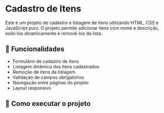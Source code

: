 # Cadastro de Itens

Este é um projeto de cadastro e listagem de itens utilizando HTML, CSS e JavaScript puro. O projeto permite adicionar itens com nome e descrição, exibi-los dinamicamente e removê-los da lista.

## 📌 Funcionalidades

- Formulário de cadastro de itens
- Listagem dinâmica dos itens cadastrados
- Remoção de itens da listagem
- Validação de campos obrigatórios
- Navegação entre páginas do projeto
- Layout responsivo

## 🚀 Como executar o projeto

